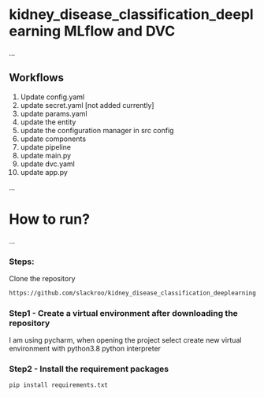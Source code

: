 # kidney_disease_classification_deeplearning MLflow and DVC


...
## Workflows

1. Update config.yaml
2. update secret.yaml [not added currently]
3. update params.yaml
4. update the entity
5. update the configuration manager in src config
6. update components
7. update pipeline
8. update main.py
9. update dvc.yaml 
10. update app.py

...
# How to run?
...
### Steps:

Clone the repository 

````bash
https://github.com/slackroo/kidney_disease_classification_deeplearning
````
### Step1 - Create a virtual environment after downloading the repository
I am using pycharm, when opening the project select create new virtual environment with python3.8 python interpreter

### Step2 - Install the requirement packages
````bash
pip install requirements.txt
````
